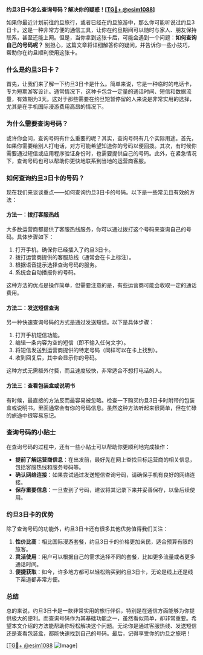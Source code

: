 **约旦3日卡怎么查询号码？解决你的疑惑！[[TG💪+ @esim1088](https://t.me/s/esim1088)]**

如果你最近计划前往约旦旅行，或者已经在约旦旅游中，那么你可能听说过约旦3日卡。这是一种非常方便的通信工具，让你在约旦期间可以随时与家人、朋友保持联系，甚至还能上网。但是，当你拿到这张卡后，可能会遇到一个问题：**如何查询自己的号码呢？** 别担心，这篇文章将详细解答你的疑问，并告诉你一些小技巧，帮助你在约旦顺利使用这张卡。

### 什么是约旦3日卡？

首先，让我们来了解一下约旦3日卡是什么。简单来说，它是一种临时的电话卡，专为短期游客设计。通常情况下，这种卡包含一定量的通话时间、短信和数据流量，有效期为3天。这对于那些需要在约旦短暂停留的人来说是非常实用的选择，尤其是在手机国际漫游费用高昂的情况下。

### 为什么需要查询号码？

或许你会问，查询号码有什么重要的呢？其实，查询号码有几个实际用途。首先，如果你需要给别人打电话，对方可能希望知道你的号码以便回拨。其次，有时候你需要通过短信或应用程序验证身份时，也需要提供自己的号码。此外，在紧急情况下，查询号码也可以帮助你更快地联系到当地的运营商客服。

### 如何查询约旦3日卡的号码？

现在我们来谈谈重点——如何查询约旦3日卡的号码。以下是一些常见且有效的方法：

#### 方法一：拨打客服热线

大多数运营商都提供了客服热线服务，你可以通过拨打这个号码来查询自己的号码。具体步骤如下：

1. 打开手机，确保你已经插入了约旦3日卡。
2. 拨打运营商提供的客服热线（通常会在卡上标注）。
3. 根据语音提示选择查询号码的服务。
4. 系统会自动播报你的号码。

这种方法的优点是操作简单，但需要注意的是，有些运营商可能会收取一定的通话费用。

#### 方法二：发送短信查询

另一种快速查询号码的方式是通过发送短信。以下是具体步骤：

1. 打开手机短信功能。
2. 编辑一条内容为空的短信（即不输入任何文字）。
3. 将短信发送到运营商提供的特定号码（同样可以在卡上找到）。
4. 收到回复后，其中会显示你的号码。

这种方式无需额外付费，而且速度较快，非常适合不想打电话的人。

#### 方法三：查看包装盒或说明书

有时候，最直接的方法反而最容易被忽略。检查一下购买约旦3日卡时附带的包装盒或说明书，里面通常会有你的号码信息。虽然这种方法听起来很简单，但在忙碌的旅途中很容易忘记。

### 查询号码的小贴士

在查询号码的过程中，还有一些小贴士可以帮助你更顺利地完成操作：

- **提前了解运营商信息**：在出发前，最好先在网上查找目标运营商的相关信息，包括客服热线和服务号码等。
- **确认网络连接**：如果尝试通过发送短信查询号码，请确保手机有良好的网络连接。
- **保存重要信息**：一旦查到了号码，建议将其记录下来并妥善保存，以备后续使用。

### 约旦3日卡的优势

除了查询号码的功能外，约旦3日卡还有很多其他优势值得我们关注：

1. **性价比高**：相比国际漫游套餐，约旦3日卡的价格更加亲民，适合预算有限的旅客。
2. **灵活使用**：用户可以根据自己的需求选择不同的套餐，比如更多流量或者更多通话时间。
3. **便捷获取**：如今，许多地方都可以轻松购买到约旦3日卡，无论是线上还是线下渠道都非常方便。

### 总结

总的来说，约旦3日卡是一款非常实用的旅行伴侣，特别是在通信方面能够为你提供极大的便利。而查询号码作为其基础功能之一，虽然看似简单，却非常重要。希望本文介绍的方法能帮助你轻松解决这个问题。无论你是通过客服热线、发送短信还是查看包装盒，都能快速找到自己的号码。最后，记得享受你的约旦之旅吧！

[[TG💪+ @esim1088](https://t.me/s/esim1088) ![Image](https://i.postimg.cc/4NQfJmqS/Snipaste-2025-05-13-00-14-12.png)]